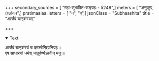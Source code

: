 +++
secondary_sources = [ "महा-सुभाषित-सङ्ग्रहः - 5248",]
meters = [ "अनुष्टुप् (श्लोक)",]
pratimaalaa_letters = [ "न", "ए",]
jsonClass = "Subhaashita"
title = "आर्जवं चानृशंस्यम्"

+++

<details open><summary>Text</summary>

आर्जवं चानृशंस्यं च दमश्चेन्द्रियनिग्रहः।  
एष साधारणो धर्मश् चातुर्वर्ण्येऽब्रवीन् मनुः॥
</details>
